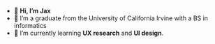 - 👋 **Hi, I’m Jax**
- 🔭 I’m a graduate from the University of California Irvine with a BS in informatics
- 🌱 I’m currently learning **UX research** and **UI design**.
